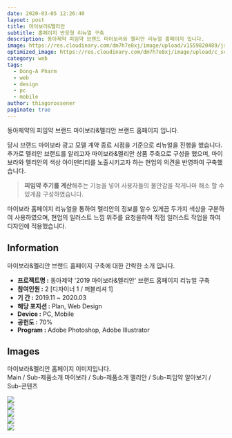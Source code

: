 ```yaml
---
date: 2020-03-05 12:26:40
layout: post
title: 마이보라&멜리안
subtitle: 홈페이지 반응형 리뉴얼 구축
description: 동아제약 피임약 브랜드 마이보라와 멜리안 리뉴얼 홈페이지 입니다.
image: https://res.cloudinary.com/dm7h7e8xj/image/upload/v1559820489/js-code_n83m7a.jpg
optimized_image: https://res.cloudinary.com/dm7h7e8xj/image/upload/c_scale,w_380/v1559820489/js-code_n83m7a.jpg
category: web
tags:
  - Dong-A Pharm
  - web
  - design
  - pc
  - mobile
author: thiagorossener
paginate: true
---
```


<link rel="stylesheet" href="/assets/css/slick.css">
<link rel="stylesheet" href="/assets/css/slick-theme.css">




동아제약의 피임약 브랜드 마이보라&멜리안 브랜드 홈페이지 입니다.

당시 브랜드 마이보라 광고 모델 계약 종료 시점을 기준으로 리뉴얼을 진행을 했습니다. 추가로 멜리안 브랜드를 알리고자 마이보라&멜리안 상품 주축으로 구성을 했으며,
마이보라와 멜리안의 색상 아이덴티티를 노출시키고자 하는 현업의 의견을 반영하여 구축했습니다.


> **피임약 주기를 계산**해주는 기능을 넣어 사용자들의 불안감을 작게나마 해소 할 수 있게끔 구성하였습니다.

마이보라 홈페이지 리뉴얼을 통하여 멜리안의 정보를 알수 있게끔 두가지 색상을 구분하여 사용하였으며, 현업의 일러스트 느낌 위주를 요청을하여 직접 일러스트 작업을 하여 디자인에 적용했습니다.


<!--page-->

## Information

마이보라&멜리안 브랜드 홈페이지 구축에 대한 간략한 소개 입니다.

- **프로젝트명 :** 동아제약 '2019 마이보라&멜리안' 브랜드 홈페이지 리뉴얼 구축
- **참여인원 :** 2 [디자이너 1 / 퍼블리셔 1]
- **기 간 :** 2019.11 ~ 2020.03  
- **해당 포지션 :** Plan, Web Design
- **Device :** PC, Mobile
- **공헌도 :** 70%
- **Program :** Adobe Photoshop, Adobe Illustrator


<!--page-->

## Images

마이보라&멜리안 홈페이지 이미지입니다.<br>
Main / Sub-제품소개 마이보라 / Sub-제품소개 멜리안 / Sub-피임약 알아보기 / Sub-콘텐츠

<section class="quotes">
  <div class="bubble">
    <img src="/assets/img/slide/myvlar-v2-01.jpg" />
  </div>
  <div class="bubble">
    <img src="/assets/img/slide/myvlar-v2-02.jpg" /> 
  </div>
  <div class="bubble">
    <img src="/assets/img/slide/myvlar-v2-03.jpg" /> 
  </div>
  <div class="bubble">
    <img src="/assets/img/slide/myvlar-v2-04.jpg" /> 
  </div>
  <div class="bubble">
    <img src="/assets/img/slide/myvlar-v2-05.jpg" /> 
  </div>
</section>

<p></p>
<p></p>




<!--page-->



<script type="text/javascript" src="https://cdnjs.cloudflare.com/ajax/libs/jquery/2.1.3/jquery.min.js"></script>
<script type="text/javascript" src="https://cdn.jsdelivr.net/jquery.slick/1.5.0/slick.min.js"></script>

<script>
	$('.quotes').slick({
  dots: true,
  infinite: true,
  autoplay: false,
  autoplaySpeed: 6000,
  speed: 800,
  slidesToShow: 1,
  adaptiveHeight: true
});
$( document ).ready(function() {
$('.no-fouc').removeClass('no-fouc');
});
</script>





